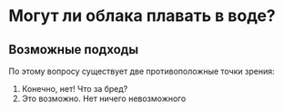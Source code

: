 # Могут ли облака плавать в воде?

## Возможные подходы

По этому вопросу существует две противоположные точки зрения:
1. Конечно, нет! Что за бред?
2. Это возможно. Нет ничего невозможного 